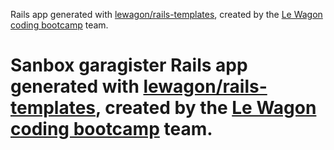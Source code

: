 Rails app generated with [lewagon/rails-templates](https://github.com/lewagon/rails-templates), created by the [Le Wagon coding bootcamp](https://www.lewagon.com) team.
# Sanbox garagister    Rails app generated with [lewagon/rails-templates](https://github.com/lewagon/rails-templates), created by the [Le Wagon coding bootcamp](https://www.lewagon.com) team.

